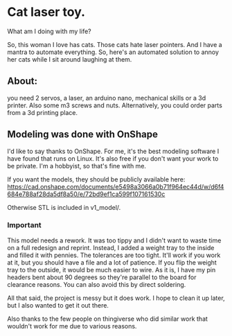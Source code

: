 # Cat laser toy.

What am I doing with my life?


So, this woman I love has cats.  Those cats hate laser pointers.  And I have a mantra to automate everything.  So, here's an automated solution to annoy her cats while I sit around laughing at them.


## About:
you need 2 servos, a laser, an arduino nano, mechanical skills or a 3d printer.  Also some m3 screws and nuts.  Alternatively, you could order parts from a 3d printing place.


## Modeling was done with OnShape
I'd like to say thanks to OnShape.  For me, it's the best modeling software I have found that runs on Linux.  It's also free if you don't want your work to be private.  I'm a hobbyist, so that's fine with me.

If you want the models, they should be publicly available here: https://cad.onshape.com/documents/e5498a3066a0b71f964ec44d/w/d6f4684e788af28da5df8a50/e/72bd9ef1ca599f107161530c

Otherwise STL is included in v1_model/.

### Important
This model needs a rework.  It was too tippy and I didn't want to waste time on a full redesign and reprint.  Instead, I added a weight tray to the inside and filled it with pennies.  The tolerances are too tight.  It'll work if you work at it, but you should have a file and a lot of patience.  If you flip the weight tray to the outside, it would be much easier to wire.  As it is, I have my pin headers bent about 90 degrees so they're parallel to the board for clearance reasons.  You can also avoid this by direct soldering.



All that said, the project is messy but it does work.  I hope to clean it up later, but I also wanted to get it out there.


Also thanks to the few people on thingiverse who did similar work that wouldn't work for me due to various reasons.
